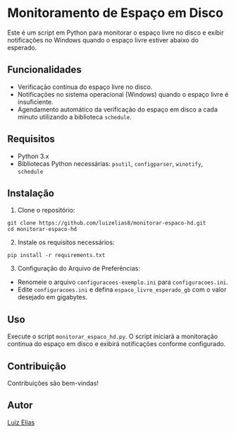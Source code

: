 # Monitoramento de Espaço em Disco

Este é um script em Python para monitorar o espaço livre no disco e exibir notificações no Windows quando o espaço livre estiver abaixo do esperado.

## Funcionalidades

- Verificação contínua do espaço livre no disco.
- Notificações no sistema operacional (Windows) quando o espaço livre é insuficiente.
- Agendamento automático da verificação do espaço em disco a cada minuto utilizando a biblioteca `schedule`.

## Requisitos

- Python 3.x
- Bibliotecas Python necessárias: `psutil`, `configparser`, `winotify`, `schedule`

## Instalação

1. Clone o repositório:
```
git clone https://github.com/luizelias8/monitorar-espaco-hd.git
cd monitorar-espaco-hd
```

2. Instale os requisitos necessários:
```
pip install -r requirements.txt
```

3. Configuração do Arquivo de Preferências:
- Renomeie o arquivo `configuracoes-exemplo.ini` para `configuracoes.ini`.
- Edite `configuracoes.ini` e defina `espaco_livre_esperado_gb` com o valor desejado em gigabytes.

## Uso

Execute o script `monitorar_espaco_hd.py`. O script iniciará a monitoração contínua do espaço em disco e exibirá notificações conforme configurado.

## Contribuição

Contribuições são bem-vindas!

## Autor

[Luiz Elias](https://github.com/luizelias8)